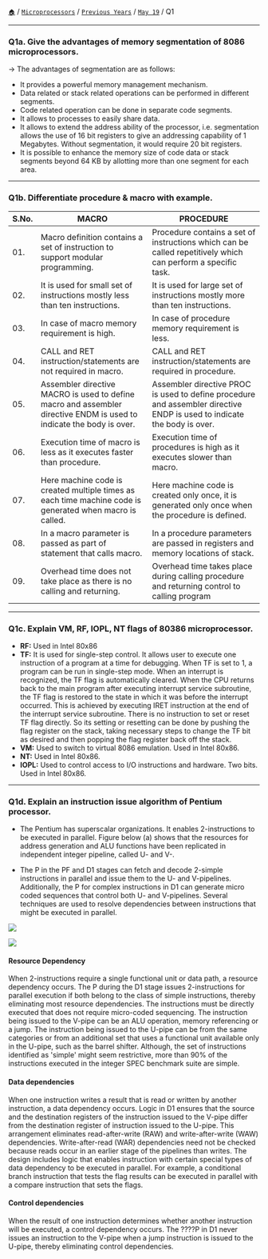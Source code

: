 [`🏠`](/) / [`Microprocessors`](/mp/) / [`Previous Years`](/mp/previous-years/) / [`May 19`](/mp/previous-years/may-19/) / Q1
 
<hr />

### Q1a. Give the advantages of memory segmentation of 8086 microprocessors.

→ The advantages of segmentation are as follows:

* It provides a powerful memory management mechanism.
* Data related or stack related operations can be performed in different segments.
* Code related operation can be done in separate code segments.
* It allows to processes to easily share data.
* It allows to extend the address ability of the processor, i.e. segmentation allows the use of 16 bit registers to give an addressing capability of 1 Megabytes. Without segmentation, it would require 20 bit registers.
* It is possible to enhance the memory size of code data or stack segments beyond 64 KB by allotting more than one segment for each area.

<hr />

### Q1b. Differentiate procedure & macro with example.

| S.No. | MACRO                                                                                                                | PROCEDURE                                                                                                               |
|-------|----------------------------------------------------------------------------------------------------------------------|-------------------------------------------------------------------------------------------------------------------------|
| 01.   | Macro definition contains a set of instruction to support modular programming.                                       | Procedure contains a set of instructions which can be called repetitively which can perform a specific task.            |
| 02.   | It is used for small set of instructions mostly less than ten instructions.                                          | It is used for large set of instructions mostly more than ten instructions.                                             |
| 03.   | In case of macro memory requirement is high.                                                                         | In case of procedure memory requirement is less.                                                                        |
| 04.   | CALL and RET instruction/statements are not required in macro.                                                       | CALL and RET instruction/statements are required in procedure.                                                          |
| 05.   | Assembler directive MACRO is used to define macro and assembler directive ENDM is used to indicate the body is over. | Assembler directive PROC is used to define procedure and assembler directive ENDP is used to indicate the body is over. |
| 06.   | Execution time of macro is less as it executes faster than procedure.                                                | Execution time of procedures is high as it executes slower than macro.                                                  |
| 07.   | Here machine code is created multiple times as each time machine code is generated when macro is called.             | Here machine code is created only once, it is generated only once when the procedure is defined.                        |
| 08.   | In a macro parameter is passed as part of statement that calls macro.                                                | In a procedure parameters are passed in registers and memory locations of stack.                                        |
| 09.   | Overhead time does not take place as there is no calling and returning.                                              | Overhead time takes place during calling procedure and returning control to calling program                             |

<hr />

### Q1c. Explain VM, RF, IOPL, NT flags of 80386 microprocessor.

* **RF:** Used in Intel 80x86
* **TF:** It is used for single-step control. It allows user to execute one instruction of a program at a time for debugging. When TF is set to 1, a program can be run in single-step mode. When an interrupt is recognized, the TF flag is automatically cleared. When the CPU returns back to the main program after executing interrupt service subroutine, the TF flag is restored to the state in which it was before the interrupt occurred. This is achieved by executing IRET instruction at the end of the interrupt service subroutine. There is no instruction to set or reset TF flag directly. So its setting or resetting can be done by pushing the flag register on the stack, taking necessary steps to change the TF bit as desired and then popping the flag register back off the stack.
* **VM:** Used to switch to virtual 8086 emulation. Used in Intel 80x86.
* **NT:** Used in Intel 80x86.
* **IOPL:** Used to control access to I/O instructions and hardware. Two bits. Used in Intel 80x86.

<hr />

### Q1d. Explain an instruction issue algorithm of Pentium processor.

* The Pentium has superscalar organizations. It enables 2-instructions to be executed in parallel. Figure below (a) shows that the resources for address generation and ALU functions have been replicated in independent integer pipeline, called U- and V-.

* The P in the PF and D1 stages can fetch and decode 2-simple instructions in parallel and issue them to the U- and V-pipelines. Additionally, the P for complex instructions in D1 can generate micro coded sequences that control both U- and V-pipelines. Several techniques are used to resolve dependencies between instructions that might be executed in parallel.

![](https://i.imgur.com/je0ua0m.png)

![](https://i.imgur.com/sakYsMc.png)

#### Resource Dependency

When 2-instructions require a single functional unit or data path, a resource dependency occurs. The P during the D1 stage issues 2-instructions for parallel execution if both belong to the class of simple instructions, thereby eliminating most resource dependencies. The instructions must be directly executed that does not require micro-coded sequencing. The instruction being issued to the V-pipe can be an ALU operation, memory referencing or a jump. The instruction being issued to the U-pipe can be from the same categories or from an additional set that uses a functional unit available only in the U-pipe, such as the barrel shifter. Although, the set of instructions identified as 'simple' might seem restrictive, more than 90% of the instructions executed in the integer SPEC benchmark suite are simple.

#### Data dependencies

When one instruction writes a result that is read or written by another instruction, a data dependency occurs. Logic in D1 ensures that the source and the destination registers of the instruction issued to the V-pipe differ from the destination register of instruction issued to the U-pipe. This arrangement eliminates read-after-write (RAW) and write-after-write (WAW) dependencies. Write-after-read (WAR) dependencies need not be checked because reads occur in an earlier stage of the pipelines than writes. The design includes logic that enables instruction with certain special types of data dependency to be executed in parallel. For example, a conditional branch instruction that tests the flag results can be executed in parallel with a compare instruction that sets the flags.

#### Control dependencies

When the result of one instruction determines whether another instruction will be executed, a control dependency occurs. The ????P in D1 never issues an instruction to the V-pipe when a jump instruction is issued to the U-pipe, thereby eliminating control dependencies.
